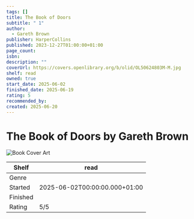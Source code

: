```yaml
---
tags: []
title: The Book of Doors
subtitle: " 1"
author:
  - Gareth Brown
publisher: HarperCollins
published: 2023-12-27T01:00:00+01:00
page_count: 
isbn: 
description: ""
coverUrl: https://covers.openlibrary.org/b/olid/OL50624803M-M.jpg
shelf: read
owned: true
start_date: 2025-06-02
finished_date: 2025-06-19
rating: 5
recommended_by: 
created: 2025-06-20
---
```


# The Book of Doors by Gareth Brown

![Book Cover Art](https://covers.openlibrary.org/b/olid/OL50624803M-M.jpg)

| Shelf | read |
| --- | --- |
| Genre |  |
| Started | 2025-06-02T00:00:00.000+01:00 |
| Finished |  |
| Rating | 5/5 |

